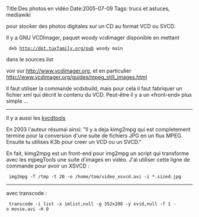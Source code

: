 Title:Des photos en vidéo
Date:2005-07-09
Tags: trucs et astuces,  mediawiki

pour stocker des photos digitales sur un CD au format VCD ou SVCD.

Il y a GNU VCDImager, paquet woody vcdimager disponible en mettant

` deb `[`http://dpt.tuxfamily.org/pub`](http://dpt.tuxfamily.org/pub)` woody main`

dans le sources.list

voir sur <http://www.vcdimager.org>, et en particulier
<http://www.vcdimager.org/guides/mpeg_still_images.html>

Il faut utiliser la commande vcdxbuild, mais pour cela il faut fabriquer
un fichier xml qui décrit le contenu du VCD. Peut-être il y a un
«front-end» plus simple ...

* * * * *

Il y a aussi les [kvcdtools](http://kvcdtools.free.fr/)

En 2003 l'auteur résumai ainsi: "Il y a deja kimg2mpg qui est
completement termine pour la conversion d'une suite de fichiers JPG en
un flux MPEG. Ensuite tu utilises K3b pour creer un VCD ou un SVCD."

En fait, kimg2mpg est un front-end pour img2mpg un script qui transforme
avec les mjpegTools une suite d'images en vidéo. J'ai utiliser cette
ligne de commande pour avoir un XSVCD :

` img2mpg -T /tmp -t 20 -o /home/tom/video_xsvcd.avi -i *.sized.jpg`

* * * * *

avec transcode :

` transcode -i list -x imlist,null -g 352x288 -y xvid,null -f 1 -o movie.avi -H 0`

